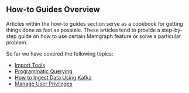 ## How-to Guides Overview

Articles within the how-to guides section serve as a cookbook for getting
things done as fast as possible. These articles tend to provide a step-by-step
guide on how to use certain Memgraph feature or solve a particular problem.

So far we have covered the following topics:

  * [Import Tools](02_import-tools.md)
  * [Programmatic Querying](03_programmatic-querying.md)
  * [How to Ingest Data Using Kafka](04_how-to-ingest-data-using-kafka.md)
  * [Manage User Privileges](05_manage-user-privileges.md)

